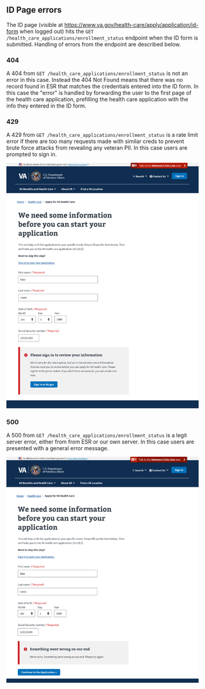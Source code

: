 ## ID Page errors

The ID page (visible at https://www.va.gov/health-care/apply/application/id-form when logged out) hits the `GET /health_care_applications/enrollment_status` endpoint when the ID form is submitted. Handling of errors from the endpoint are described below.

### 404

A 404 from `GET /health_care_applications/enrollment_status` is not an error in this case. Instead the 404 Not Found means that there was no record found in ESR that matches the credentials entered into the ID form. In this case the "error" is handled by forwarding the user to the first page of the health care application, prefilling the health care application with the info they entered in the ID form.

### 429

A 429 from `GET /health_care_applications/enrollment_status` is a rate limit error if there are too many requests made with similar creds to prevent brute force attacks from revealing any veteran PII. In this case users are prompted to sign in.

![429 error](./ID-page-429.png)

### 500

A 500 from `GET /health_care_applications/enrollment_status` is a legit server error, either from from ESR or our own server. In this case users are presented with a general error message.

![500 error](./ID-page-500.png)
